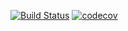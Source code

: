 [![Build Status](https://travis-ci.org/mikhail43435/job4j_grabber.svg?branch=master)](https://travis-ci.org/mikhail43435/job4j_grabber)
[![codecov](https://codecov.io/gh/mikhail43435/job4j_grabber/branch/master/graph/badge.svg?token=YE16KMWTCG)](https://codecov.io/gh/mikhail43435/job4j_grabber)